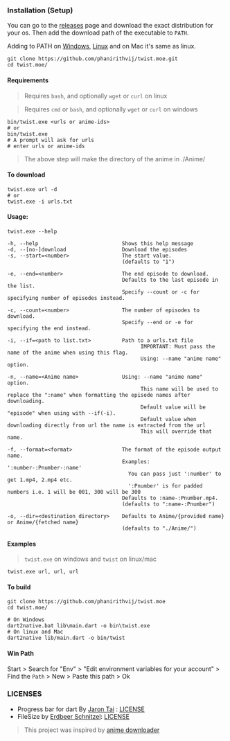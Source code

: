 ### Installation (Setup)

You can go to the [releases](https://github.com/phanirithvij/twist.moe/releases) page and download the exact distribution for your os.
Then add the download path of the executable to `PATH`.

Adding to PATH on [Windows](#win-path), [Linux](https://unix.stackexchange.com/a/26059/312058) and on Mac it's same as linux.

```shell
git clone https://github.com/phanirithvij/twist.moe.git
cd twist.moe/
```

#### Requirements

> Requires `bash`, and optionally `wget` or `curl` on linux

> Requires `cmd` or `bash`, and optionally `wget` or `curl` on windows

```shell
bin/twist.exe <urls or anime-ids>
# or
bin/twist.exe
# A prompt will ask for urls
# enter urls or anime-ids
```

> The above step will make the directory of the anime in ./Anime/

#### To download

```shell
twist.exe url -d
# or
twist.exe -i urls.txt
```

#### Usage:

```
twist.exe --help
```

```
-h, --help                           Shows this help message
-d, --[no-]download                  Download the episodes
-s, --start=<number>                 The start value.
                                     (defaults to "1")

-e, --end=<number>                   The end episode to download.
                                     Defaults to the last episode in the list.
                                     Specify --count or -c for specifying number of episodes instead.

-c, --count=<number>                 The number of episodes to download.
                                     Specify --end or -e for specifying the end instead.

-i, --if=<path to list.txt>          Path to a urls.txt file
                                           IMPORTANT: Must pass the name of the anime when using this flag.
                                           Using: --name "anime name" option.

-n, --name=<Anime name>              Using: --name "anime name" option.
                                           This name will be used to replace the ":name" when formatting the episode names after downloading.
                                           Default value will be "episode" when using with --if(-i).
                                           Default value when downloading directly from url the name is extracted from the url
                                           This will override that name.

-f, --format=<format>                The format of the episode output name.
                                     Examples: ':number-:Pnumber-:name'
                                       You can pass just ':number' to get 1.mp4, 2.mp4 etc.
                                       ':Pnumber' is for padded numbers i.e. 1 will be 001, 300 will be 300
                                     Defaults to :name-:Pnumber.mp4.
                                     (defaults to ":name-:Pnumber")

-o, --dir=<destination directory>    Defaults to Anime/{provided name} or Anime/{fetched name}
                                     (defaults to "./Anime/")
```

#### Examples

> `twist.exe` on windows and `twist` on linux/mac

<!-- TODO -->

```shell
twist.exe url, url, url
```

#### To build

```
git clone https://github.com/phanirithvij/twist.moe
cd twist.moe/
```

```shell
# On Windows
dart2native.bat lib\main.dart -o bin\twist.exe
# On linux and Mac
dart2native lib/main.dart -o bin/twist
```

#### Win Path

Start > Search for "Env" > "Edit environment variables for your account" > Find the `Path` > New > Paste this path > Ok

### LICENSES

- Progress bar for dart By [Jaron Tai](https://github.com/jarontai/progress_bar) : [LICENSE](https://github.com/jarontai/progress_bar/blob/master/LICENSE)
- FileSize by [Erdbeer Schnitzel](https://github.com/erdbeerschnitzel/filesize.dart): [LICENSE](erdbeerschnitzel)

> This project was inspired by [anime downloader](https://github.com/vn-ki/anime-downloader)
